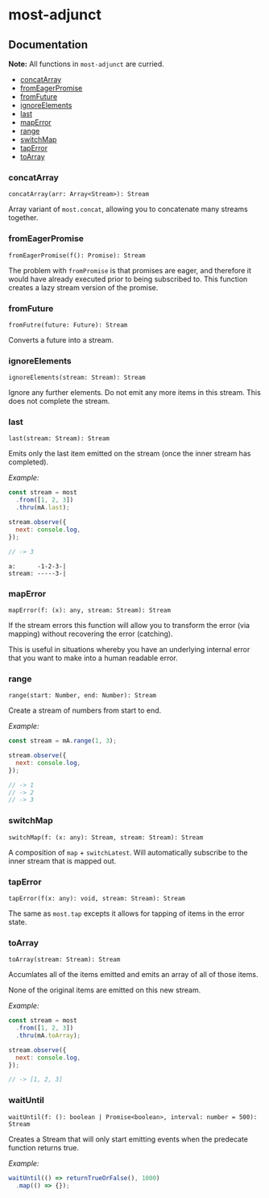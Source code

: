 # most-adjunct

## Documentation

**Note:** All functions in `most-adjunct` are curried.

* [concatArray](#concatArray)
* [fromEagerPromise](#fromeagerpromise)
* [fromFuture](#fromfuture)
* [ignoreElements](#ignoreelements)
* [last](#last)
* [mapError](#maperror)
* [range](#range)
* [switchMap](#switchmap)
* [tapError](#taperror)
* [toArray](#toarray)

### concatArray
`concatArray(arr: Array<Stream>): Stream`

Array variant of `most.concat`, allowing you to concatenate many streams together.

### fromEagerPromise
`fromEagerPromise(f(): Promise): Stream`

The problem with `fromPromise` is that promises are eager, and therefore it would have already executed prior to being subscribed to. This function creates a lazy stream version of the promise.

### fromFuture
`fromFutre(future: Future): Stream`

Converts a future into a stream.

### ignoreElements
`ignoreElements(stream: Stream): Stream`

Ignore any further elements. Do not emit any more items in this stream. This does not complete the stream.

### last
`last(stream: Stream): Stream`

Emits only the last item emitted on the stream (once the inner stream has completed).

*Example:*
```js
const stream = most
  .from([1, 2, 3])
  .thru(mA.last);

stream.observe({
  next: console.log,  
});

// -> 3
```
```
a:      -1-2-3-|
stream: -----3-|
```

### mapError
`mapError(f: (x): any, stream: Stream): Stream`

If the stream errors this function will allow you to transform the error (via mapping) without recovering the error (catching).

This is useful in situations whereby you have an underlying internal error that you want to make into a human readable error.

### range
`range(start: Number, end: Number): Stream`

Create a stream of numbers from start to end.

*Example:*
```js
const stream = mA.range(1, 3);

stream.observe({
  next: console.log,  
});

// -> 1
// -> 2
// -> 3
```

### switchMap
`switchMap(f: (x: any): Stream, stream: Stream): Stream`

A composition of `map` + `switchLatest`. Will automatically subscribe to the inner stream that is mapped out.

### tapError
`tapError(f(x: any): void, stream: Stream): Stream`

The same as `most.tap` excepts it allows for tapping of items in the error state.

### toArray
`toArray(stream: Stream): Stream`

Accumlates all of the items emitted and emits an array of all of those items.

None of the original items are emitted on this new stream.

*Example:*
```js
const stream = most
  .from([1, 2, 3])
  .thru(mA.toArray);

stream.observe({
  next: console.log,  
});

// -> [1, 2, 3]
```

### waitUntil
`waitUntil(f: (): boolean | Promise<boolean>, interval: number = 500): Stream`

Creates a Stream that will only start emitting events when the predecate function returns true.

*Example:*
```js
waitUntil(() => returnTrueOrFalse(), 1000)
  .map(() => {});
```
